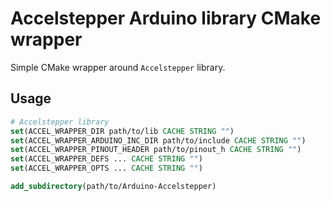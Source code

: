 # Accelstepper Arduino library CMake wrapper

Simple CMake wrapper around `Accelstepper` library.

## Usage

```cmake
# Accelstepper library
set(ACCEL_WRAPPER_DIR path/to/lib CACHE STRING "")
set(ACCEL_WRAPPER_ARDUINO_INC_DIR path/to/include CACHE STRING "")
set(ACCEL_WRAPPER_PINOUT_HEADER path/to/pinout_h CACHE STRING "")
set(ACCEL_WRAPPER_DEFS ... CACHE STRING "")
set(ACCEL_WRAPPER_OPTS ... CACHE STRING "")

add_subdirectory(path/to/Arduino-Accelstepper)
```
